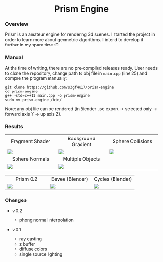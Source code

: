 <h1 align="center">Prism Engine</h1>

<h3>Overview</h3>

Prism is an amateur engine for rendering 3d scenes. I started the project in order to learn more about geometric algorithms. I intend to develop it further in my spare time :D

<h3>Manual</h3>

At the time of writing, there are no pre-compiled releases ready. User needs to clone the repository, change path to obj file in `main.cpp` (line 25) and compile the program manually:

```
git clone https://github.com/s3gf4u17/prism-engine
cd prism-engine
g++ -std=c++11 main.cpp -o prism-engine
sudo mv prism-engine /bin/
```

Note: any obj file can be rendered (in Blender use export -> selected only -> forward axis Y -> up axis Z).

<h3>Results</h3>

<table width="100%">
  <tr>
  <td width="33.3%" align="center">Fragment Shader</td>
  <td width="33.3%" align="center">Background Gradient</td>
  <td width="33.3%" align="center">Sphere Collisions</td>
  </tr>
  <tr>
  <td width="33.3%"><img src="https://github.com/s3gf4u17/prism-engine/assets/86662946/6c25fa51-7de8-4997-9fb3-d330b15b3832"/></td>
  <td width="33.3%"><img src="https://github.com/s3gf4u17/prism-engine/assets/86662946/a0c486ba-bcf4-47f8-bca4-bdb0032cec89"/></td>
  <td width="33.3%"><img src="https://github.com/s3gf4u17/prism-engine/assets/86662946/6229ccbf-d507-4610-8064-cb1ec6b2c9f4"/></td>
  </tr>
  <tr>
  <td width="33.3%" align="center">Sphere Normals</td>
  <td width="33.3%" align="center">Multiple Objects</td>
  <td width="33.3%" align="center"></td>
  </tr>
  <tr>
  <td width="33.3%"><img src="https://github.com/s3gf4u17/prism-engine/assets/86662946/d7ae385d-3a79-4bc9-b3e8-0abc2495985f"/></td>
  <td width="33.3%"><img src="https://github.com/s3gf4u17/prism-engine/assets/86662946/d5946ec9-a9fb-4d91-a7a8-85fb5225226d"/></td>
  <td width="33.3%"></td>
  </tr>
</table>

<table width="100%">
  <tr>
  <td width="33.3%" align="center">Prism 0.2</td>
  <td width="33.3%" align="center">Eevee (Blender)</td>
  <td width="33.3%" align="center">Cycles (Blender)</td>
  </tr>
  <tr>
  <td width="33.3%"><img src="https://github.com/s3gf4u17/prism-engine/assets/86662946/3a2bcbeb-88ac-44d5-92c6-399085887d66"/></td>
  <td width="33.3%"><img src="https://github.com/s3gf4u17/prism-engine/assets/86662946/b194885e-0ff8-41ea-8703-913d0cc16bef"/></td>
  <td width="33.3%"><img src="https://github.com/s3gf4u17/prism-engine/assets/86662946/e05d29d9-bb47-44ee-b8be-d06fee6e93b6"/></td>
  </tr>
</table>

<h3>Changes</h3>

- v 0.2
  - phong normal interpolation

- v 0.1
  - ray casting
  - z buffer
  - diffuse colors
  - single source lighting
